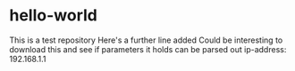 # hello-world
This is a test repository
Here's a further line added
Could be interesting to download this
and see if parameters it holds can be parsed out
ip-address: 192.168.1.1
